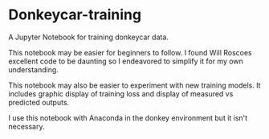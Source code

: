 # Donkeycar-training
A Jupyter Notebook for training donkeycar data.

This notebook may be easier for beginners to follow.  I found Will Roscoes excellent code to be daunting so I endeavored to simplify it for my own understanding.

This notebook may also be easier to experiment with new training models.  It includes graphic display of training loss and display of measured vs predicted outputs.

I use this notebook with Anaconda in the donkey environment but it isn't necessary.
